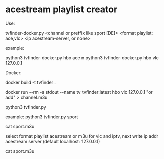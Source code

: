 # acestream playlist creator
Use:

tvfinder-docker.py <channel or preffix like sport [DE]> <format playlist: ace,vlc> <ip acestream-server, or none>

example:

python3 tvfinder-docker.py hbo ace n
python3 tvfinder-docker.py hbo vlc 127.0.0.1

Docker:

docker build -t tvfinder .

docker run --rm -a stdout --name tv tvfinder:latest hbo vlc 127.0.0.1    "or add"  > channel.m3u


python3 tvfinder.py <channel or prefix>

example: 
python3 tvfinder.py sport

cat sport.m3u

select format playlist acestream or m3u for vlc and iptv, next write ip addr acestream server (default localhost: 127.0.0.1)

cat sport.m3u
